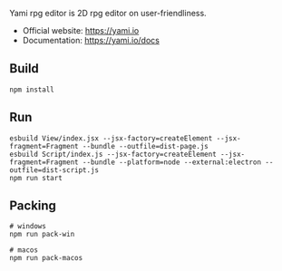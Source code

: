 Yami rpg editor is 2D rpg editor on user-friendliness.

 - Official website: https://yami.io
 - Documentation:  https://yami.io/docs

## Build 
```shell
npm install
```

## Run 
```shell
esbuild View/index.jsx --jsx-factory=createElement --jsx-fragment=Fragment --bundle --outfile=dist-page.js
esbuild Script/index.js --jsx-factory=createElement --jsx-fragment=Fragment --bundle --platform=node --external:electron --outfile=dist-script.js
npm run start
```

## Packing 
```shell
# windows
npm run pack-win

# macos
npm run pack-macos
```
